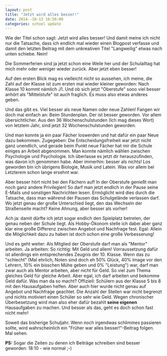 ```yaml
---
layout: post
title: "Jetzt wird alles besser!"
date: 2014--10-13 16:50:00
categories: school update
---
```


Wie der Titel schon sagt: Jetzt wird alles besser!
Und damit meine ich nicht nur die Tatsache, dass ich endlich mal wieder
einen Blogpost verfasse und damit den letzten Beitrag mit dem unkreativen
Titel "Langweilig" etwas nach unten schiebe. Nein!

Die Sommerferien sind ja jetzt schon eine Weile her und der Schulalltag hat
mich mehr oder weniger wieder zurück. Aber jetzt eben besser!

Auf den ersten Blick mag es vielleicht nicht so aussehen, ich meine,
die Zahl auf der Klasse ist zum ersten mal wieder kleiner geworden:
Nach Klasse 10 kommt nämlich J1. Und ob sich jetzt "Oberstufe" sooo viel besser
anhört als "Mittelstufe" ist auch fraglich. Es muss also etwas anderes geben.

Und das gibt es. Viel besser als neue Namen oder neue Zahlen!
Fangen wir doch mal einfach an: Beim Stundenplan. Der ist besser geworden.
Vor allem übersichtlicher. Aus den 36 Wochenschulstunden (Ich mag dieses Wort)
von letztem Jahr, sind jetzt 32 Wochenschulstunden geworden.

Und man konnte ja ein paar Fächer loswerden und hat dafür ein paar Neue dazu
bekommen. Zugegeben: Die Entscheidungsfreiheit war jetzt nicht ganz unendlich,
und gerade beim Punkt neue Fächer hat mir die Schule einiges an Arbeit
abgenommen. Man konnte nämlich wählen zwischen Psychologie und Psychologie.
Ich überlasse es jetzt dir herauszufinden, was davon ich genommen habe.
Aber immerhin: besser als nichts!
Los geworden bin ich übrigens Biologie, Musik und Latein. Was vor allem bei
Letzterem schon lange ersehnt war.

Aber besser hört nicht bei den Fächern auf! In der Oberstufe genießt man noch
ganz andere Privilegien! So darf man jetzt endlich in der Pause seine E-Mails
und sonstigen Nachrichten lesen. Ermöglicht wird dies durch die Tatsache, dass
man während der Pausen das Schulgelände verlassen darf. Wo jetzt genau der
große Unterschied liegt, den das Wechseln der Straßenseite macht? Keine Ahnung,
aber besser als vorher!

Ach ja: damit dürfte ich jetzt sogar endlich den
Spielplatz betreten, der genau neben der Schule liegt. Als Hobby-Ökonom stelle
ich dabei aber ganz klar eine große Differenz zwischen Angebot und Nachfrage
fest. Egal: Allein die Möglichkeit dazu zu haben ist doch schon eine große
Verbesserung!

Und es geht weiter: Als Mitglied der Oberstufe darf man als "Mentor" arbeiten.
Ja arbeiten: So richtig: Mit Geld und allem! Vorraussetzung dafür ist allerdings
ein entsprechendes Zeugnis der 10. Klasse. Wenn das zu "schlecht" (Mal ehrlich,
Noten sind doch eh 50% Glück, 40% Image vor den Lehrern, 10% ein bisschen Mühe
geben und 0% "Leistung") war, darf man zwar auch als Mentor arbeiten, aber nicht
für Geld. So viel zum Thema gleiches Geld für gleiche Arbeit. Aber egal, ich
darf arbeiten und bekomme Geld dafür. Was man da so macht? Offiziell: Schülern
aus der Klasse 5 bis 8 mit den Hausaufgaben helfen.
Aber auch hier wurde nicht genau auf Angebot und Nachfrage geachtet. Die Anzahl
der Stellen war nicht begrenzt und nichts motiviert einen Schüler so sehr wie
Geld. Wegen chronischer Überbesetzung wird man also eher dafür bezahlt **seine
eigenen** Hausaufgaben zu machen.
Und besser als das, geht es doch schon fast nicht mehr!

Soweit das bisherige Schuljahr. Wenn noch irgendwas schlimmes passieren sollte,
wird wahrscheinlich ein "Früher war alles besser!"-Beitrag folgen. Mal sehen.

**PS:** Sogar die Zeiten zu denen ich Beiträge schreiben sind besser geworden:
18:10 - wie normal ;-)
